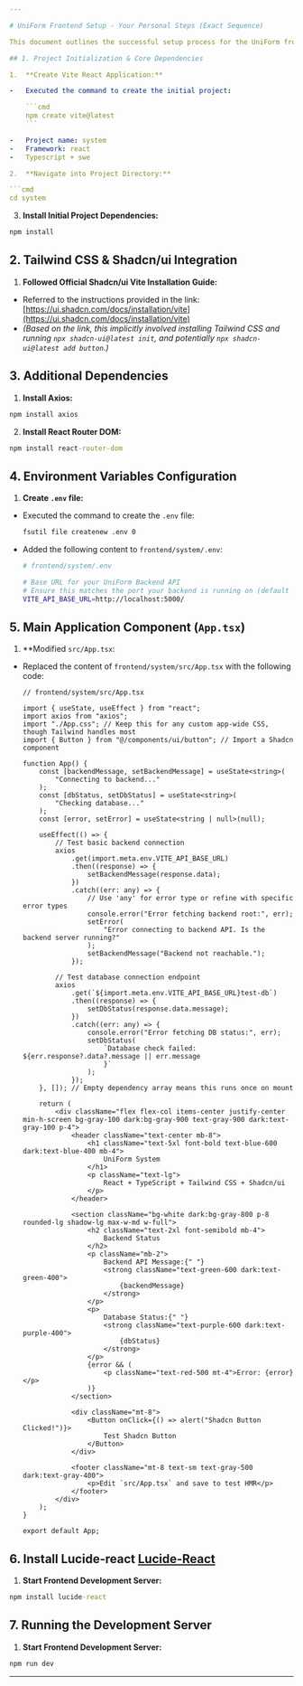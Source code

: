 ```yaml
---

# UniForm Frontend Setup - Your Personal Steps (Exact Sequence)

This document outlines the successful setup process for the UniForm frontend application, using the precise sequence of commands and actions you performed. (Install all the dependencies in `--legacy-peer-deps` mode)

## 1. Project Initialization & Core Dependencies

1.  **Create Vite React Application:**

-   Executed the command to create the initial project:

    ```cmd
    npm create vite@latest
    ```

-   Project name: system
-   Framework: react
-   Typescript + swe

2.  **Navigate into Project Directory:**

```cmd
cd system
```

3.  **Install Initial Project Dependencies:**

```cmd
npm install
```

## 2. Tailwind CSS & Shadcn/ui Integration

1.  **Followed Official Shadcn/ui Vite Installation Guide:**

-   Referred to the instructions provided in the link: [https://ui.shadcn.com/docs/installation/vite](https://ui.shadcn.com/docs/installation/vite)
-   _(Based on the link, this implicitly involved installing Tailwind CSS and running `npx shadcn-ui@latest init`, and potentially `npx shadcn-ui@latest add button`.)_

## 3. Additional Dependencies

1.  **Install Axios:**

```cmd
npm install axios
```

2.  **Install React Router DOM:**

```cmd
npm install react-router-dom
```

## 4. Environment Variables Configuration

1.  **Create `.env` file:**

-   Executed the command to create the `.env` file:

    ```cmd
    fsutil file createnew .env 0
    ```

-   Added the following content to `frontend/system/.env`:

    ```bash
    # frontend/system/.env

    # Base URL for your UniForm Backend API
    # Ensure this matches the port your backend is running on (default 5000)
    VITE_API_BASE_URL=http://localhost:5000/
    ```

## 5. Main Application Component (`App.tsx`)

1.  **Modified `src/App.tsx`:

-   Replaced the content of `frontend/system/src/App.tsx` with the following code:

    ```tsx
    // frontend/system/src/App.tsx

    import { useState, useEffect } from "react";
    import axios from "axios";
    import "./App.css"; // Keep this for any custom app-wide CSS, though Tailwind handles most
    import { Button } from "@/components/ui/button"; // Import a Shadcn component

    function App() {
    	const [backendMessage, setBackendMessage] = useState<string>(
    		"Connecting to backend..."
    	);
    	const [dbStatus, setDbStatus] = useState<string>(
    		"Checking database..."
    	);
    	const [error, setError] = useState<string | null>(null);

    	useEffect(() => {
    		// Test basic backend connection
    		axios
    			.get(import.meta.env.VITE_API_BASE_URL)
    			.then((response) => {
    				setBackendMessage(response.data);
    			})
    			.catch((err: any) => {
    				// Use 'any' for error type or refine with specific error types
    				console.error("Error fetching backend root:", err);
    				setError(
    					"Error connecting to backend API. Is the backend server running?"
    				);
    				setBackendMessage("Backend not reachable.");
    			});

    		// Test database connection endpoint
    		axios
    			.get(`${import.meta.env.VITE_API_BASE_URL}test-db`)
    			.then((response) => {
    				setDbStatus(response.data.message);
    			})
    			.catch((err: any) => {
    				console.error("Error fetching DB status:", err);
    				setDbStatus(
    					`Database check failed: ${err.response?.data?.message || err.message
    					}`
    				);
    			});
    	}, []); // Empty dependency array means this runs once on mount

    	return (
    		<div className="flex flex-col items-center justify-center min-h-screen bg-gray-100 dark:bg-gray-900 text-gray-900 dark:text-gray-100 p-4">
    			<header className="text-center mb-8">
    				<h1 className="text-5xl font-bold text-blue-600 dark:text-blue-400 mb-4">
    					UniForm System
    				</h1>
    				<p className="text-lg">
    					React + TypeScript + Tailwind CSS + Shadcn/ui
    				</p>
    			</header>

    			<section className="bg-white dark:bg-gray-800 p-8 rounded-lg shadow-lg max-w-md w-full">
    				<h2 className="text-2xl font-semibold mb-4">
    					Backend Status
    				</h2>
    				<p className="mb-2">
    					Backend API Message:{" "}
    					<strong className="text-green-600 dark:text-green-400">
    						{backendMessage}
    					</strong>
    				</p>
    				<p>
    					Database Status:{" "}
    					<strong className="text-purple-600 dark:text-purple-400">
    						{dbStatus}
    					</strong>
    				</p>
    				{error && (
    					<p className="text-red-500 mt-4">Error: {error}</p>
    				)}
    			</section>

    			<div className="mt-8">
    				<Button onClick={() => alert("Shadcn Button Clicked!")}>
    					Test Shadcn Button
    				</Button>
    			</div>

    			<footer className="mt-8 text-sm text-gray-500 dark:text-gray-400">
    				<p>Edit `src/App.tsx` and save to test HMR</p>
    			</footer>
    		</div>
    	);
    }

    export default App;
    ```

## 6. Install Lucide-react [Lucide-React](https://lucide.dev/guide/packages/lucide-react)

1.  **Start Frontend Development Server:**

```cmd
npm install lucide-react
```

## 7. Running the Development Server

1.  **Start Frontend Development Server:**

```cmd
npm run dev
```

---
```

